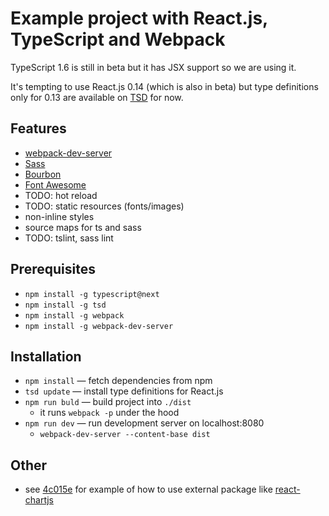 
Example project with React.js, TypeScript and Webpack
=====================================================

TypeScript 1.6 is still in beta but it has JSX support so we are using it.

It's tempting to use React.js 0.14 (which is also in beta)
but type definitions only for 0.13 are available
on [TSD](http://definitelytyped.org/tsd/) for now.


Features
--------

  - [webpack-dev-server](https://github.com/webpack/webpack-dev-server)
  - [Sass](http://sass-lang.com)
  - [Bourbon](http://bourbon.io)
  - [Font Awesome](https://fortawesome.github.io/Font-Awesome/)
  - TODO: hot reload
  - TODO: static resources (fonts/images)
  - non-inline styles
  - source maps for ts and sass
  - TODO: tslint, sass lint

Prerequisites
-------------

  - `npm install -g typescript@next`
  - `npm install -g tsd`
  - `npm install -g webpack`
  - `npm install -g webpack-dev-server`

Installation
-----------

  - `npm install` — fetch dependencies from npm
  - `tsd update` — install type definitions for React.js
  - `npm run buld` — build project into `./dist`
    + it runs `webpack -p` under the hood
  - `npm run dev` — run development server on localhost:8080
    + `webpack-dev-server --content-base dist`

Other
-----

  - see [4c015e](https://github.com/jorpic/webpack-typescript-react/commit/4c015e82d9ff0fd629e301f3b70bbd8d13195d9b) for example
    of how to use external package like [react-chartjs](https://github.com/jhudson8/react-chartjs)
